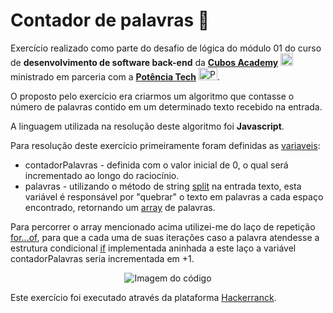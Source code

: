 # Contador de palavras 🧮	

Exercício realizado como parte do desafio de lógica do módulo 01 do curso de **desenvolvimento de software back-end** da  **[Cubos Academy](https://cubos.academy/)** <img src="https://avatars.githubusercontent.com/u/64142676?s=280&v=4" alt="Cubos Academy logo" title="Cubos Academy Desenvolvimento de Software - Foco em Backend - Ifood" width="20" height="20"/></a> ministrado em parceria com a **[Potência Tech](https://potenciatech.com.br/)** <img src="https://assets.toolzz.com.br/25202234/logo-instituicao/e8d5d0ca4cec7f9703744a3b4a479b99.png" alt="Potencia Tech" title="Powered by iFood" width="30" height="20">.

O proposto pelo exercício era criarmos um algoritmo que contasse o número de palavras contido em um determinado texto recebido na entrada.

A linguagem utilizada na resolução deste algoritmo foi **Javascript**.

Para resolução deste exercício primeiramente foram definidas as [variaveis](https://developer.mozilla.org/pt-BR/docs/Web/JavaScript/Guide/Grammar_and_types): 

- contadorPalavras - definida com o valor inicial de 0, o qual será incrementado ao longo do raciocínio.
- palavras - utilizando o método de string [split](https://developer.mozilla.org/pt-BR/docs/Web/JavaScript/Reference/Global_Objects/String/split) na entrada texto, esta variável é responsável por "quebrar" o texto em palavras a cada espaço encontrado, retornando um [array](https://developer.mozilla.org/pt-BR/docs/Web/JavaScript/Reference/Global_Objects/Array) de palavras.

Para percorrer o array mencionado acima utilizei-me do laço de repetição [for...of](https://developer.mozilla.org/pt-BR/docs/Web/JavaScript/Reference/Statements/for...of), para que a cada uma de suas iterações caso a palavra atendesse a estrutura condicional [if](https://developer.mozilla.org/pt-BR/docs/Web/JavaScript/Reference/Statements/if...else) implementada aninhada a este laço a variável contadorPalavras seria incrementada em +1.

<div align="center">

![Imagem do código]([[image-4.png](https://github.com/uri-hub/contador-de-palavras/blob/main/image.png)](https://github.com/uri-hub/hello-world/blob/main/image.png))

</div>

Este exercício foi executado através da plataforma [Hackerranck](https://www.hackerrank.com/).
